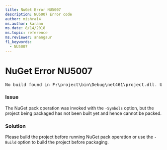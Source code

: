 ```yaml
---
title: NuGet Error NU5007
description: NU5007 Error code
author: mishra14
ms.author: karann
ms.date: 8/14/2018
ms.topic: reference
ms.reviewer: anangaur
f1_keywords: 
  - NU5007
---
```


# NuGet Error NU5007
<pre>No build found in F:\project\bin\Debug\net461\project.dll. Use the -Build option or build the project.</pre>

### Issue

The NuGet pack operation was invoked with the `-Symbols` option, but the project being packaged has not been built yet and hence cannot be packed.


### Solution

Please build the project before running NuGet pack operation or use the `-Build` option to build the project before packaging.

